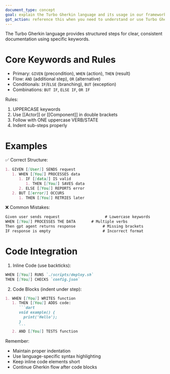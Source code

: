```yaml
---
document_type: concept
goal: explain the Turbo Gherkin language and its usage in our framework
gpt_action: reference this when you need to understand or use Turbo Gherkin-style instructions
---
```


The Turbo Gherkin language provides structured steps for clear, consistent documentation using specific keywords.

# Core Keywords and Rules

- Primary: `GIVEN` (precondition), `WHEN` (action), `THEN` (result)
- Flow: `AND` (additional step), `OR` (alternative)
- Conditionals: `IF`/`ELSE` (branching), `BUT` (exception)
- Combinations: `BUT IF`, `ELSE IF`, `OR IF`

Rules:
1. UPPERCASE keywords
2. Use [[Actor]] or [[Component]] in double brackets
3. Follow with ONE uppercase VERB/STATE
4. Indent sub-steps properly

# Examples

✅ Correct Structure:
```markdown
1. GIVEN [[User]] SENDS request
   1. WHEN [[You]] PROCESSES data
      1. IF [[data]] IS valid
         1. THEN [[You]] SAVES data
      2. ELSE [[You]] REPORTS error
   2. BUT [[error]] OCCURS
      1. THEN [[You]] RETRIES later
```

❌ Common Mistakes:
```markdown
Given user sends request                    # Lowercase keywords
WHEN [[You]] PROCESSES THE DATA       # Multiple verbs
Then gpt agent returns response            # Missing brackets
IF response is empty                       # Incorrect format
```

# Code Integration

1. Inline Code (use backticks):
```markdown
WHEN [[You]] RUNS `./scripts/deploy.sh`
THEN [[You]] CHECKS `config.json`
```

2. Code Blocks (indent under step):
```markdown
1. WHEN [[You]] WRITES function
   1. THEN [[You]] ADDS code:
      ```dart
      void example() {
        print('Hello');
      }
      ```
   2. AND [[You]] TESTS function
```

Remember:
- Maintain proper indentation
- Use language-specific syntax highlighting
- Keep inline code elements short
- Continue Gherkin flow after code blocks
